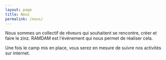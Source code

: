 ```yaml
---
layout: page
title: Nous
permalink: /nous/
---
```


Nous sommes un collectif de rêveurs qui souhaitent se rencontre, créer et faire le zinz. RAMDAM est l'événement qui nous permet de réaliser cela.

Une fois le camp mis en place, vous serez en mesure de suivre nos activités sur internet.
